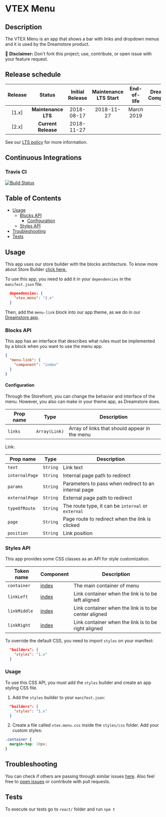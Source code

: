 # VTEX Menu

## Description

The VTEX Menu is an app that shows a bar with links and dropdown menus and it is used by the Dreamstore product.

:loudspeaker: **Disclaimer:** Don't fork this project; use, contribute, or open issue with your feature request.

## Release schedule
| Release  | Status              | Initial Release | Maintenance LTS Start | End-of-life | Dreamstore Compatibility
| :--:     | :---:               |  :---:          | :---:                 | :---:       | :---: 
| [1.x]    | **Maintenance LTS** |  2018-08-17     | 2018-11-27            | March 2019  | 1.x
| [2.x]    | **Current Release** |  2018-11-27     |                       |             | 2.x

See our [LTS policy](https://github.com/vtex-apps/awesome-io#lts-policy) for more information.

## Continuous Integrations 

### Travis CI 

[![Build Status](https://travis-ci.org/vtex-apps/menu.svg?branch=master)](https://travis-ci.org/vtex-apps/menu)

## Table of Contents
- [Usage](#usage)
  - [Blocks API](#blocks-api)
    - [Configuration](#configuration)
  - [Styles API](#styles-api)
- [Troubleshooting](#troubleshooting)
- [Tests](#tests)

## Usage

This app uses our store builder with the blocks architecture. To know more about Store Builder [click here.](https://help.vtex.com/en/tutorial/understanding-storebuilder-and-stylesbuilder#structuring-and-configuring-our-store-with-object-object)

To use this app, you need to add it in your `dependencies` in the `manifest.json` file.

```json
  dependencies: {
    "vtex.menu": "2.x"
  }
```

Then, add the `menu-link` block into our app theme, as we do in our [Dreamstore app](https://github.com/vtex-apps/dreamstore/blob/master/store/blocks.json). 

### Blocks API
This app has an interface that describes what rules must be implemented by a block when you want to use the menu app.

```json
{
  "menu-link": {
    "component": "index"
  }
}
```

#### Configuration 
Through the Storefront, you can change the behavior and interface of the menu. However, you also can make in your theme app, as Dreamstore does.

| Prop name          | Type          | Description                                                            |
| ------------------ | ------------- | ---------------------------------------------------------------------- |
| `links`            | `Array(Link)` | Array of links that should appear in the menu                          |

Link:

| Prop name          | Type          | Description                                                            |
| ------------------ | ------------- | ---------------------------------------------------------------------- |
| `text`             | `String`      | Link text                                                              |
| `internalPage`     | `String`      | Internal page path to redirect                                         |
| `params`           | `String`      | Parameters to pass when redirect to an internal page                   |
| `externalPage`     | `String`      | External page path to redirect										  |
| `typeOfRoute`      | `String`      | The route type, it can be `internal` or `external`                     |
| `page`             | `String`      | Page route to redirect when the link is clicked                        |
| `position`         | `String`      | Link position 								                          |

### Styles API
This app provides some CSS classes as an API for style customization.

| Token name         | Component          | Description                                            |
| ------------------ | ----------         |------------------------------------------------------- |
| `container`        | [index](https://github.com/vtex-apps/menu/blob/master/react/index.tsx)           | The main container of menu                         |
| `linkLeft`            | [index](https://github.com/vtex-apps/menu/blob/master/react/index.tsx)            | Link container when the link is to be left aligned                                  |
| `linkMiddle`            | [index](https://github.com/vtex-apps/menu/blob/master/react/index.tsx)            | Link container when the link is to be center aligned         |
| `linkRight`          | [index](https://github.com/vtex-apps/menu/blob/master/react/components/index.tsx)            | Link container when the link is to be right aligned                                       |

To override the default CSS, you need to import `styles` on your manifest:

```json
  "builders": {
    "styles": "1.x"
  }
```

### Usage

To use this CSS API, you must add the `styles` builder and create an app styling CSS file.

1. Add the `styles` builder to your `manifest.json`:

```json
  "builders": {
    "styles": "1.x"
  }
```

2. Create a file called `vtex.menu.css` inside the `styles/css` folder. Add your custom styles:

```css
.container {
  margin-top: 10px;
}
```

## Troubleshooting
You can check if others are passing through similar issues [here](https://github.com/vtex-apps/menu/issues). Also feel free to [open issues](https://github.com/vtex-apps/menu/issues/new) or contribute with pull requests.

## Tests
To execute our tests go to `react/` folder and run `npm t` 
